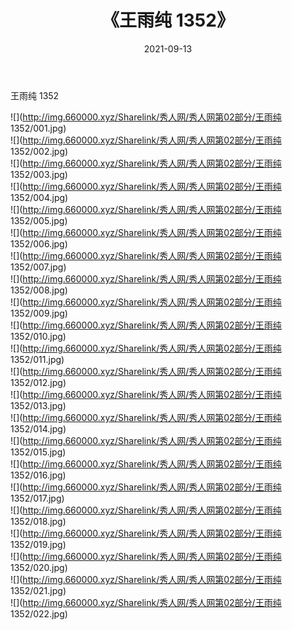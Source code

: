 ﻿---
layout: post
title:  《王雨纯 1352》
date:   2021-09-13
img: http://img.660000.xyz/Sharelink/秀人网/秀人网第02部分/王雨纯 1352/000.jpg
categories: [美女, 清纯, 唯美]
---

王雨纯 1352

  ![](http://img.660000.xyz/Sharelink/秀人网/秀人网第02部分/王雨纯 1352/001.jpg) <br> ![](http://img.660000.xyz/Sharelink/秀人网/秀人网第02部分/王雨纯 1352/002.jpg) <br> ![](http://img.660000.xyz/Sharelink/秀人网/秀人网第02部分/王雨纯 1352/003.jpg) <br> ![](http://img.660000.xyz/Sharelink/秀人网/秀人网第02部分/王雨纯 1352/004.jpg) <br> ![](http://img.660000.xyz/Sharelink/秀人网/秀人网第02部分/王雨纯 1352/005.jpg) <br> ![](http://img.660000.xyz/Sharelink/秀人网/秀人网第02部分/王雨纯 1352/006.jpg) <br> ![](http://img.660000.xyz/Sharelink/秀人网/秀人网第02部分/王雨纯 1352/007.jpg) <br> ![](http://img.660000.xyz/Sharelink/秀人网/秀人网第02部分/王雨纯 1352/008.jpg) <br> ![](http://img.660000.xyz/Sharelink/秀人网/秀人网第02部分/王雨纯 1352/009.jpg) <br> ![](http://img.660000.xyz/Sharelink/秀人网/秀人网第02部分/王雨纯 1352/010.jpg) <br> ![](http://img.660000.xyz/Sharelink/秀人网/秀人网第02部分/王雨纯 1352/011.jpg) <br> ![](http://img.660000.xyz/Sharelink/秀人网/秀人网第02部分/王雨纯 1352/012.jpg) <br> ![](http://img.660000.xyz/Sharelink/秀人网/秀人网第02部分/王雨纯 1352/013.jpg) <br> ![](http://img.660000.xyz/Sharelink/秀人网/秀人网第02部分/王雨纯 1352/014.jpg) <br> ![](http://img.660000.xyz/Sharelink/秀人网/秀人网第02部分/王雨纯 1352/015.jpg) <br> ![](http://img.660000.xyz/Sharelink/秀人网/秀人网第02部分/王雨纯 1352/016.jpg) <br> ![](http://img.660000.xyz/Sharelink/秀人网/秀人网第02部分/王雨纯 1352/017.jpg) <br> ![](http://img.660000.xyz/Sharelink/秀人网/秀人网第02部分/王雨纯 1352/018.jpg) <br> ![](http://img.660000.xyz/Sharelink/秀人网/秀人网第02部分/王雨纯 1352/019.jpg) <br> ![](http://img.660000.xyz/Sharelink/秀人网/秀人网第02部分/王雨纯 1352/020.jpg) <br> ![](http://img.660000.xyz/Sharelink/秀人网/秀人网第02部分/王雨纯 1352/021.jpg) <br> ![](http://img.660000.xyz/Sharelink/秀人网/秀人网第02部分/王雨纯 1352/022.jpg) <br>